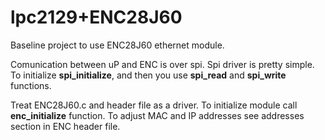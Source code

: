 # lpc2129+ENC28J60

Baseline project to use ENC28J60 ethernet module. 

Comunication between uP and ENC is over spi. Spi driver is pretty simple. To initialize **spi_initialize**, and then you use **spi_read** and **spi_write** functions.

Treat ENC28J60.c and header file as a driver. To initialize module call **enc_initialize** function. To adjust MAC and IP addresses see addresses section in ENC header file.
